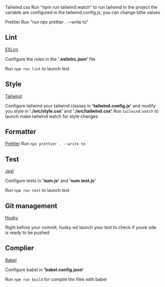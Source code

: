 Tailwind.css
Run "npm run tailwind:watch" to run tailwind in the project
the variable are configured in the tailwind.config.js, you can change bthe values

Prettier
Run "run npx prettier . --write to"

## Lint

[ESLint](https://eslint.org/docs/latest/use/getting-started)

Configure the rules in the **'.eslintrc.json'** file

Run `npm run lint` to launch test

## Style

[Tailwind](https://tailwindcss.com/docs/installation)

Configure tailwind your tailwind classes in **'tailwind.config.js'** and modify you style in **'./src/style.css'** and **'./src/tailwind.css'**
Run `tailwind:watch` to launch make tailwind watch for style changes

## Formatter

[Prettier](https://prettier.io/docs/en/install)
Run `npx prettier . --write to`

## Test

[Jest](<https://www.google.com](https://jestjs.io/docs/getting-started)https://jestjs.io/docs/getting-started>)

Configure tests in **'sum.js'** and **'sum.test.js'**

Run `npm run test` to launch test

## Git management

[Husky](https://typicode.github.io/husky/getting-started.html)

Right before your commit, husky wil launch your test to check if youre ode is ready to be pushed


## Complier

[Babel](https://babeljs.io/setup#installation)

Configure babel in **'babel.config.json'**

Run `npm run build` for compile the files with babel
